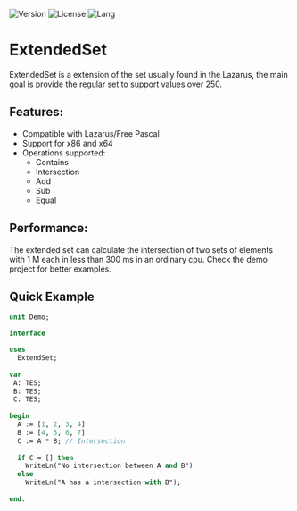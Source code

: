 ![Version](https://img.shields.io/badge/version-v1.0-yellow.svg)
![License](https://img.shields.io/github/license/renancostab/ExtendedSet.svg)
![Lang](https://img.shields.io/github/languages/top/renancostab/ExtendedSet.svg)

# ExtendedSet

ExtendedSet is a extension of the set usually found in the Lazarus, the main goal is provide the regular set to support values over 250.


## Features: ##
* Compatible with Lazarus/Free Pascal
* Support for x86 and x64
* Operations supported:
  - Contains
  - Intersection
  - Add
  - Sub
  - Equal

## Performance: ##

The extended set can calculate the intersection of two sets of elements with 1 M each in less than 300 ms in an ordinary cpu. Check the demo project for better examples.

## Quick Example ##

```Pascal
unit Demo;

interface

uses
  ExtendSet;
    
var
 A: TES;
 B: TES;
 C: TES;
 
begin
  A := [1, 2, 3, 4]
  B := [4, 5, 6, 7]
  C := A * B; // Intersection
  
  if C = [] then
    WriteLn("No intersection between A and B")
  else
    WriteLn("A has a intersection with B");
    
end.
